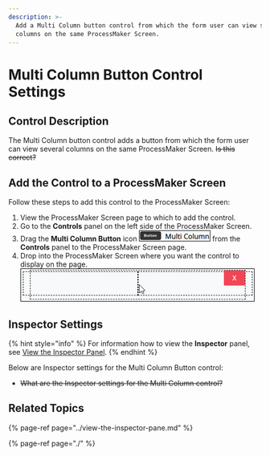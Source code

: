 ```yaml
---
description: >-
  Add a Multi Column button control from which the form user can view several
  columns on the same ProcessMaker Screen.
---
```


# Multi Column Button Control Settings

## Control Description <a id="control-description"></a>

The Multi Column button control adds a button from which the form user can view several columns on the same ProcessMaker Screen. ~~Is this correct?~~

## Add the Control to a ProcessMaker Screen <a id="add-the-control-to-a-processmaker-screen"></a>

Follow these steps to add this control to the ProcessMaker Screen:

1. View the ProcessMaker Screen page to which to add the control.
2. Go to the **Controls** panel on the left side of the ProcessMaker Screen.
3. Drag the **Multi Column Button** icon ![](../../../../.gitbook/assets/multi-column-control-screens-builder-processes.png) from the **Controls** panel to the ProcessMaker Screen page.
4. Drop into the ProcessMaker Screen where you want the control to display on the page.​![](../../../../.gitbook/assets/multi-column-control-placed-screens-builder-processes.png)

## Inspector Settings <a id="inspector-settings"></a>

{% hint style="info" %}
For information how to view the **Inspector** panel, see [View the Inspector Panel](https://processmaker.gitbook.io/processmaker-4-community/-LPblkrcFWowWJ6HZdhC/designing-processes/design-forms/screens-builder/view-the-inspector-pane).
{% endhint %}

Below are Inspector settings for the Multi Column Button control:

* ~~What are the Inspector settings for the Multi Column control?~~

## Related Topics <a id="related-topics"></a>

{% page-ref page="../view-the-inspector-pane.md" %}

{% page-ref page="./" %}

